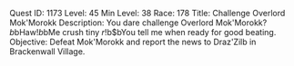 Quest ID: 1173
Level: 45
Min Level: 38
Race: 178
Title: Challenge Overlord Mok'Morokk
Description: You dare challenge Overlord Mok'Morokk?$b$bHaw!$b$bMe crush tiny $r!$b$bYou tell me when ready for good beating.
Objective: Defeat Mok'Morokk and report the news to Draz'Zilb in Brackenwall Village.
